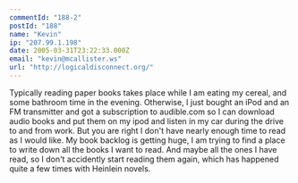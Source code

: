 ```yaml
---
commentId: "188-2"
postId: "188"
name: "Kevin"
ip: "207.99.1.198"
date: 2005-03-31T23:22:33.000Z
email: "kevin@mcallister.ws"
url: "http://logicaldisconnect.org/"
---
```

<p>Typically reading paper books takes place while I am eating my cereal, and some bathroom time in the evening.  Otherwise, I just bought an iPod and an FM transmitter and got a subscription to audible.com so I can download audio books and put them on my ipod and listen in my car during the drive to and from work.
But you are right I don't have nearly enough time to read as I would like.  My book backlog is getting huge, I am trying to find a place to write down all the books I want to read.  And maybe all the ones I have read, so I don't accidently start reading them again, which has happened quite a few times with Heinlein novels.</p>